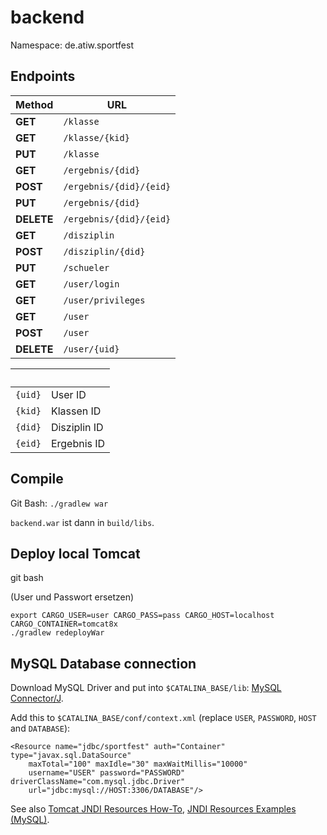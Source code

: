 # backend
Namespace: de.atiw.sportfest

## Endpoints

Method | URL
----------|------------------------
**GET**|`/klasse`
**GET**|`/klasse/{kid}`
**PUT**|`/klasse`
**GET**|`/ergebnis/{did}`
**POST**|`/ergebnis/{did}/{eid}`
**PUT**|`/ergebnis/{did}`
**DELETE**|`/ergebnis/{did}/{eid}`
**GET**|`/disziplin`
**POST**|`/disziplin/{did}`
**PUT**|`/schueler`
**GET**|`/user/login`
**GET**|`/user/privileges`
**GET**|`/user`
**POST**|`/user`
**DELETE**|`/user/{uid}`

&nbsp;|&nbsp;
---|---
`{uid}`| User ID   
`{kid}`| Klassen ID
`{did}`| Disziplin ID
`{eid}`| Ergebnis ID 

## Compile

Git Bash: `./gradlew war`

`backend.war` ist dann in `build/libs`.

## Deploy local Tomcat

git bash

(User und Passwort ersetzen)

    export CARGO_USER=user CARGO_PASS=pass CARGO_HOST=localhost CARGO_CONTAINER=tomcat8x
    ./gradlew redeployWar

## MySQL Database connection

Download MySQL Driver and put into `$CATALINA_BASE/lib`: [MySQL Connector/J](https://dev.mysql.com/downloads/connector/j/).

Add this to `$CATALINA_BASE/conf/context.xml` (replace `USER`, `PASSWORD`, `HOST` and `DATABASE`):

    <Resource name="jdbc/sportfest" auth="Container" type="javax.sql.DataSource"
        maxTotal="100" maxIdle="30" maxWaitMillis="10000"
        username="USER" password="PASSWORD" driverClassName="com.mysql.jdbc.Driver"
        url="jdbc:mysql://HOST:3306/DATABASE"/>

See also [Tomcat JNDI Resources How-To](https://tomcat.apache.org/tomcat-8.0-doc/jndi-resources-howto.html#JDBC_Data_Sources), [JNDI Resources Examples (MySQL)](https://tomcat.apache.org/tomcat-8.0-doc/jndi-datasource-examples-howto.html#MySQL_DBCP_Example).
